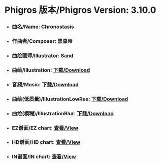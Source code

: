 
# Phigros 版本/Phigros Version:  3.10.0

- ### __曲名/Name:  Chronostasis__

- ### __作曲者/Composer:  黒皇帝__

- ### __曲绘画师/Illustrator:  Sand__

- ### __曲绘/Illustration:  [下载/Download](https://github.com/Po6647A/PAR/releases/download/3.10.0/985.png)__

- ### __音频/Music:  [下载/Download](https://github.com/Po6647A/PAR/releases/download/3.10.0/1705.ogg)__

- ### __曲绘(低质量)/IllustrationLowRes:  [下载/Download](https://github.com/Po6647A/PAR/releases/download/3.10.0/1477.png)__

- ### __曲绘(模糊)/IllustrationBlur:  [下载/Download](https://github.com/Po6647A/PAR/releases/download/3.10.0/1231.png)__


- ### __EZ谱面/EZ chart:  [查看/View](./EZ.json/index.html)__

- ### __HD谱面/HD chart:  [查看/View](./HD.json/index.html)__

- ### __IN谱面/IN chart:  [查看/View](./IN.json/index.html)__
